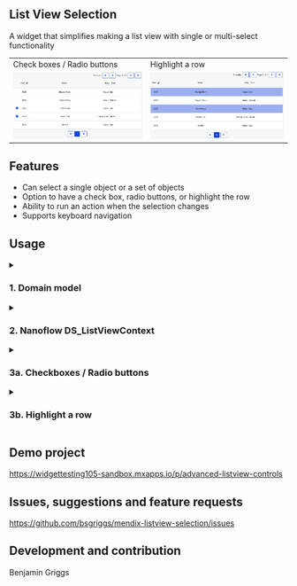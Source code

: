 ## List View Selection

A widget that simplifies making a list view with single or multi-select functionality

<table>
 <tr>
  <td>Check boxes / Radio buttons</td>
  <td>Highlight a row</td>
 </tr>
  <td> <img src="https://github.com/bsgriggs/mendix-listview-selection/blob/media/demo_input.png"  alt="input demo" width="100%" height="auto" /></td>
 <td> <img src="https://github.com/bsgriggs/mendix-listview-selection/blob/media/demo_container.png"  alt="container demo" width="100%" height="auto" /></td>
</table>

## Features

-   Can select a single object or a set of objects
-   Option to have a check box, radio buttons, or highlight the row
-   Ability to run an action when the selection changes
-   Supports keyboard navigation

## Usage

<details>
<summary><h3>1. Domain model</h3></summary>
<p>You need a non-persistent page helper object that has an association with the entity that is listed in the list view.</p>
    <p>In this case, my list view returns Vehicles</p>
    <img src="https://github.com/bsgriggs/mendix-listview-selection/blob/media/domain.png"  alt="domain" width="100%" height="auto" />
</details>

<details>
<summary><h3>2. Nanoflow DS_ListViewContext</h3></summary>
<p>You need a <strong>Nanoflow</strong> that receives an object from the list view's row, adds it to a list, and returns the list.</p>
    <p>This is required due to a technical limitation. Use a nanoflow to minimize overhead.</p>
    <img src="https://github.com/bsgriggs/mendix-listview-selection/blob/media/DS_ListViewContext.png"  alt="context" width="100%" height="auto" />
</details>

<details>
<summary><h3>3a. Checkboxes / Radio buttons</h3></summary>
<p>Add the widget to a column of your list view content</p>
 <img src="https://github.com/bsgriggs/mendix-listview-selection/blob/media/page_Input.png"  alt="page input" width="100%" height="auto" />
 <p>Set the widget settings according to your domain model</p>
  <img src="https://github.com/bsgriggs/mendix-listview-selection/blob/media/selectionType_Input.png"  alt="input settings" width="100%" height="auto" />
 <p><strong>Reference type</strong> Should the user be able to select an object or a list of objects</p>
 <p><strong>Reference</strong> The association from your non-persistent page helper to the objects being shown in the list view</p>
 <p><strong>Data source</strong> The Nanoflow created in step 2</p>
</details>

<details>
<summary><h3>3b. Highlight a row</h3></summary>
<p>Add the widget as the root of your list view content. </p>
 <img src="https://github.com/bsgriggs/mendix-listview-selection/blob/media/page_Container.png"  alt="page container" width="100%" height="auto" />
 <p>Set the widget settings according to your domain model</p>
  <img src="https://github.com/bsgriggs/mendix-listview-selection/blob/media/selectionType_Input.png"  alt="container settings" width="100%" height="auto" />
  <p><strong>Reference type</strong> Should the user be able to select an object or a list of objects</p>
 <p><strong>Reference</strong> The association from your non-persistent page helper to the objects being shown in the list view</p>
 <p><strong>Data source</strong> The Nanoflow created in step 2</p>
 <p><strong>Dynamic class name</strong> The class name applied to the widget's child container when this row is selected.</p>
 <p>Note: you will need to use some CSS/SCSS to make the widget's container the full height and width of the row. Remove the padding from the li and add it to the class you put for dynamic class name</p>
</details>

## Demo project

https://widgettesting105-sandbox.mxapps.io/p/advanced-listview-controls

## Issues, suggestions and feature requests

https://github.com/bsgriggs/mendix-listview-selection/issues

## Development and contribution

Benjamin Griggs
